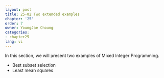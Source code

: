 ```yaml
---
layout: post
title: 25-02 Two extended examples
chapter: '25'
order: 7
owner: YoungJae Choung
categories:
- chapter25
lang: vi
---
```


In this section, we will present two examples of Mixed Integer Programming.

* Best subset selection
* Least mean squares